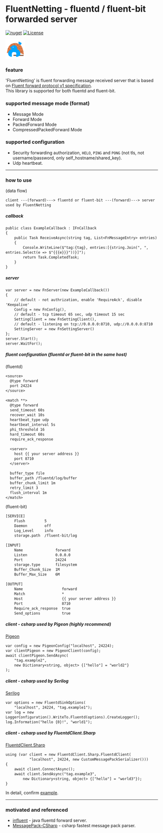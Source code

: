 # FluentNetting - fluentd / fluent-bit forwarded server

[![nuget](https://badgen.net/nuget/v/FluentNetting/latest)](https://www.nuget.org/packages/FluentNetting/)
[![License](https://img.shields.io/badge/License-Apache%202.0-blue.svg)](https://opensource.org/licenses/Apache-2.0)

![Icon_64.png](https://raw.githubusercontent.com/shigenobu/FluentNetting/master/FluentNetting/Icon/Icon_64.png)

### feature

'FluentNetting' is fluent forwarding message received server that is based
on [Fluent forward protocol v1 specification](https://github.com/fluent/fluentd/wiki/Forward-Protocol-Specification-v1).  
This library is supported for both fluentd and fluent-bit.

### supported message mode (format)

* Message Mode
* Forward Mode
* PackedForward Mode
* CompressedPackedForward Mode

### supported configuration

* Security forwarding authorization, `HELO`, `PING` and `PONG` (not tls, not username/password, only
  self_hostname/shared_key).
* Udp heartbeat.

---

### how to use

(data flow)

    client ---(forward)---> fluentd or fluent-bit ---(forward)---> server used by FluentNetting

##### callback

    public class ExampleCallback : IFnCallback
    {
        public Task ReceiveAsync(string tag, List<FnMessageEntry> entries)
        {
            Console.WriteLine($"tag:{tag}, entries:[{string.Join(", ", entries.Select(e => $"{{{e}}}"))}]");
            return Task.CompletedTask;
        }
    }

##### server

    var server = new FnServer(new ExampleCallback())
    {
        // default - not authrization, enable 'RequireAck', disable 'Keepalive'
        Config = new FnConfig(),
        // default - tcp timeout 65 sec, udp timeout 15 sec
        SettingClient = new FnSettingClient(),
        // default - listening on tcp://0.0.0.0:8710, udp://0.0.0.0:8710
        SettingServer = new FnSettingServer()
    };
    server.Start();
    server.WaitFor();

##### fluent configuration (fluentd or fluent-bit in the same host)

(fluentd)

    <source>
      @type forward
      port 24224
    </source>
    
    <match **>
      @type forward  
      send_timeout 60s
      recover_wait 10s
      heartbeat_type udp
      heartbeat_interval 5s
      phi_threshold 16
      hard_timeout 60s
      require_ack_response
    
      <server>
        host {{ your server address }}
        port 8710
      </server>
    
      buffer_type file
      buffer_path /fluentd/log/buffer
      buffer_chunk_limit 1m
      retry_limit 3
      flush_interval 1m
    </match>

(fluent-bit)

    [SERVICE]
        Flush         5
        Daemon        off
        Log_Level     info
        storage.path  /fluent-bit/log

    [INPUT]
        Name               forward
        Listen             0.0.0.0
        Port               24224
        storage.type       filesystem
        Buffer_Chunk_Size  1M
        Buffer_Max_Size    6M

    [OUTPUT]
        Name                  forward
        Match                 *
        Host                  {{ your server address }}
        Port                  8710
        Require_ack_response  true
        Send_options          true

##### client - csharp used by Pigeon (highly recommend)

[Pigeon](https://www.nuget.org/packages/Pigeon/)

    var config = new PigeonConfig("localhost", 24224);
    var clientPigeon = new PigeonClient(config);
    await clientPigeon.SendAsync(
        "tag.example2",
        new Dictionary<string, object> {["hello"] = "world2"}
    );

##### client - csharp used by Serilog

[Serilog](https://www.nuget.org/packages/Serilog.Sinks.Fluentd/)

    var options = new FluentdSinkOptions(
        "localhost", 24224, "tag.example1");
    var log = new LoggerConfiguration().WriteTo.Fluentd(options).CreateLogger();
    log.Information("hello {0}!", "world1");

##### client - csharp used by FluentdClient.Sharp

[FluentdClient.Sharp](https://www.nuget.org/packages/FluentdClient.Sharp/)

    using (var client = new FluentdClient.Sharp.FluentdClient(
               "localhost", 24224, new CustomMessagePackSerializer()))
    {
        await client.ConnectAsync();
        await client.SendAsync("tag.example3", 
            new Dictionary<string, object> {["hello"] = "world3"});
    }

In detail, confirm [example](https://github.com/shigenobu/FluentNetting/blob/master/FluentNetting.Examples/Program.cs).

---

### motivated and referenced

* [influent](https://github.com/okumin/influent) - java fluentd forward server.
* [MessagePack-CSharp](https://github.com/neuecc/MessagePack-CSharp) - csharp fastest message pack parser.
